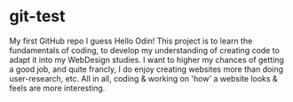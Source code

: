 # git-test
My first GitHub repo I guess
Hello Odin!
This project is to learn the fundamentals of coding, to develop my understanding of creating code to adapt it into my WebDesign studies. 
I want to higher my chances of getting a good job, and quite francly, I do enjoy creating websites more than doing user-research, etc. 
All in all, coding & working on 'how' a website looks & feels are more interesting. 